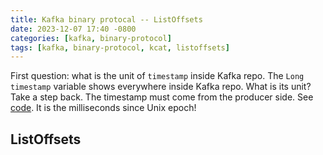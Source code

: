 ```yaml
---
title: Kafka binary protocal -- ListOffsets
date: 2023-12-07 17:40 -0800
categories: [kafka, binary-protocol]
tags: [kafka, binary-protocol, kcat, listoffsets]
---
```


First question: what is the unit of `timestamp` inside Kafka repo. The
`Long timestamp` variable shows everywhere inside Kafka repo. What is its unit?
Take a step back. The timestamp must come from the producer side. See
[code](https://github.com/apache/kafka/blob/2.8.1/clients/src/main/java/org/apache/kafka/clients/producer/KafkaProducer.java#L940-L940).
It is the milliseconds since Unix epoch!

## ListOffsets
